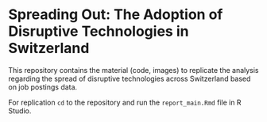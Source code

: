 # **Spreading Out: The Adoption of Disruptive Technologies in Switzerland**

This repository contains the material (code, images) to replicate the analysis regarding the spread of disruptive technologies across Switzerland based on job postings data.

For replication `cd` to the repository and run the `report_main.Rmd` file in R Studio.